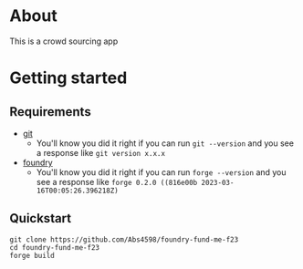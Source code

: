 # About

This is a crowd sourcing app

# Getting started

## Requirements

- [git](https://git-scm.com/book/en/v2/Getting-Started-Installing-Git)
  - You'll know you did it right if you can run `git --version` and you see a response like `git version x.x.x`
- [foundry](https://getfoundry.sh/)
  - You'll know you did it right if you can run `forge --version` and you see a response like `forge 0.2.0 ((816e00b 2023-03-16T00:05:26.396218Z)`

## Quickstart

``` 
git clone https://github.com/Abs4598/foundry-fund-me-f23
cd foundry-fund-me-f23
forge build
```

